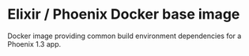 # Elixir / Phoenix Docker base image

Docker image providing common build environment dependencies for a Phoenix 1.3 app.
